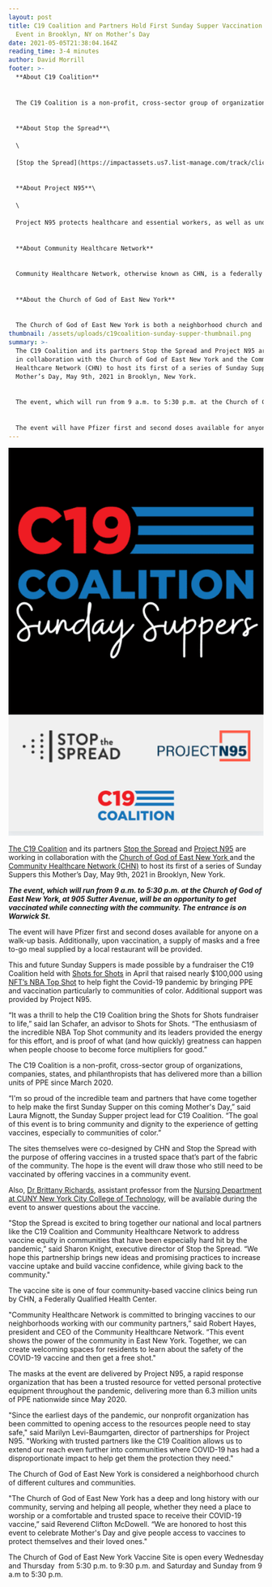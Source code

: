 ```yaml
---
layout: post
title: C19 Coalition and Partners Hold First Sunday Supper Vaccination Community
  Event in Brooklyn, NY on Mother’s Day
date: 2021-05-05T21:38:04.164Z
reading_time: 3-4 minutes
author: David Morrill
footer: >-
  **About C19 Coalition**


  The C19 Coalition is a non-profit, cross-sector group of organizations, companies, states, and philanthropists working to address PPE shortages across the country. Collectively it has delivered more than a billion units of PPE since March 2020 primarily to frontline workers, educators, students and communities. A large focus of the deliveries are to disproportionately impacted communities around the country.


  **About Stop the Spread**\

  \

  [Stop the Spread](https://impactassets.us7.list-manage.com/track/click?u=e99fe310b70d83d579b8f23fe&id=1d0616960d&e=c92d3bbd21) fosters the private sector’s response to COVID-19. STS addresses the evolving critical needs of the pandemic by identifying and vetting novel solutions and providing innovators with capacity building support including access to impact investment and philanthropic capital through ImpactAssets’ COVID Response Funds. Through research, partnerships and coalition building, STS serves the communities hit hardest by COVID-19 with a focus on addressing the needs of historically underserved populations. STS’ partner network totals over 650 companies and organizations and has resulted in more than 300 value-added connections that have spurred the production of more than 40,000 ventilators and 20 million units of PPE, supported development of novel diagnostics and therapeutics, and promoted equitable allocation of resources.


  **About Project N95**\

  \

  Project N95 protects healthcare and essential workers, as well as underserved and vulnerable communities by providing equitable access as quickly as possible to vetted personal protective equipment (PPE). As the leading rapid response nonprofit organization (501c3) created in response to the COVID-19 pandemic, Project N95 has become the National Clearinghouse for critical PPE. Visit [www.projectn95.org](https://www.projectn95.org/posts/www.projectn95.org) to learn more.


  **About Community Healthcare Network**  


  Community Healthcare Network, otherwise known as CHN, is a federally qualified health center (FQHC) that provides critical access to primary care, dental, nutrition, behavioral health, and social services for 80,000 individuals annually in New York City. Across 14 health centers, CHN cares for individuals of all ages, regardless of ability to pay. 


  **About the Church of God of East New York** 


  The Church of God of East New York is both a neighborhood church and an amalgamation of people from different cultures and communities. In addition to its primary mission of teaching and reaching out to the community with the Word of God and providing discipleship training to its members, The Church of God of East New York has provided educational workshops in the community.
thumbnail: /assets/uploads/c19coalition-sunday-supper-thumbnail.png
summary: >-
  The C19 Coalition and its partners Stop the Spread and Project N95 are working
  in collaboration with the Church of God of East New York and the Community
  Healthcare Network (CHN) to host its first of a series of Sunday Suppers this
  Mother’s Day, May 9th, 2021 in Brooklyn, New York.


  The event, which will run from 9 a.m. to 5:30 p.m. at the Church of God of East New York, at 905 Sutter Avenue, will be an opportunity to get vaccinated while connecting with the community. The entrance is on Warwick St.


  The event will have Pfizer first and second doses available for anyone on a walk-up basis. Additionally, upon vaccination, a supply of masks and a free to-go meal supplied by a local restaurant will be provided.
---
```

![](/assets/uploads/screen-shot-2564-05-05-at-09.37.22.png)

[The C19 Coalition](https://c19coalition.org/) and its partners [Stop the Spread](https://www.stopthespread.org/) and [Project N95](https://www.projectn95.org/) are working in collaboration with the [Church of God of East New York ](https://cog-eny.com/)and the [Community Healthcare Network (CHN)](https://www.chnnyc.org/) to host its first of a series of Sunday Suppers this Mother’s Day, May 9th, 2021 in Brooklyn, New York.

***The event, which will run from 9 a.m. to 5:30 p.m. at the Church of God of East New York, at 905 Sutter Avenue, will be an opportunity to get vaccinated while connecting with the community. The entrance is on Warwick St.***

The event will have Pfizer first and second doses available for anyone on a walk-up basis. Additionally, upon vaccination, a supply of masks and a free to-go meal supplied by a local restaurant will be provided.

This and future Sunday Suppers is made possible by a fundraiser the C19 Coalition held with [Shots for Shots](https://www.shotsforshots.org/) in April that raised nearly $100,000 using [NFT’s NBA Top Shot](https://nbatopshot.com/) to help fight the Covid-19 pandemic by bringing PPE and vaccination particularly to communities of color. Additional support was provided by Project N95.

“It was a thrill to help the C19 Coalition bring the Shots for Shots fundraiser to life,” said Ian Schafer, an advisor to Shots for Shots. “The enthusiasm of the incredible NBA Top Shot community and its leaders provided the energy for this effort, and is proof of what (and how quickly) greatness can happen when people choose to become force multipliers for good.”

The C19 Coalition is a non-profit, cross-sector group of organizations, companies, states, and philanthropists that has delivered more than a billion units of PPE since March 2020.

“I'm so proud of the incredible team and partners that have come together to help make the first Sunday Supper on this coming Mother's Day,” said Laura Mignott, the Sunday Supper project lead for C19 Coalition. “The goal of this event is to bring community and dignity to the experience of getting vaccines, especially to communities of color.”

The sites themselves were co-designed by CHN and Stop the Spread with the purpose of offering vaccines in a trusted space that’s part of the fabric of the community. The hope is the event will draw those who still need to be vaccinated by offering vaccines in a community event.

Also, [Dr Brittany Richards](https://www.citytech.cuny.edu/faculty/BRichards), assistant professor from the [Nursing Department at CUNY New York City College of Technology](https://www.citytech.cuny.edu/nursing/), will be available during the event to answer questions about the vaccine. 

"Stop the Spread is excited to bring together our national and local partners like the C19 Coalition and Community Healthcare Network to address vaccine equity in communities that have been especially hard hit by the pandemic,” said Sharon Knight, executive director of Stop the Spread. “We hope this partnership brings new ideas and promising practices to increase vaccine uptake and build vaccine confidence, while giving back to the community."

The vaccine site is one of four community-based vaccine clinics being run by CHN, a Federally Qualified Health Center.

"Community Healthcare Network is committed to bringing vaccines to our neighborhoods working with our community partners,” said Robert Hayes, president and CEO of the Community Healthcare Network. “This event shows the power of the community in East New York. Together, we can create welcoming spaces for residents to learn about the safety of the COVID-19 vaccine and then get a free shot."

The masks at the event are delivered by Project N95, a rapid response organization that has been a trusted resource for vetted personal protective equipment throughout the pandemic, delivering more than 6.3 million units of PPE nationwide since May 2020. 

"Since the earliest days of the pandemic, our nonprofit organization has been committed to opening access to the resources people need to stay safe," said Marilyn Levi-Baumgarten, director of partnerships for Project N95. "Working with trusted partners like the C19 Coalition allows us to extend our reach even further into communities where COVID-19 has had a disproportionate impact to help get them the protection they need."

The Church of God of East New York is considered a neighborhood church of different cultures and communities.

"The Church of God of East New York has a deep and long history with our community, serving and helping all people, whether they need a place to worship or a comfortable and trusted space to receive their COVID-19 vaccine,” said Reverend Clifton McDowell. “We are honored to host this event to celebrate Mother's Day and give people access to vaccines to protect themselves and their loved ones." 

The Church of God of East New York Vaccine Site is open every Wednesday and Thursday  from 5:30 p.m. to 9:30 p.m. and Saturday and Sunday from 9 a.m to 5:30 p.m.